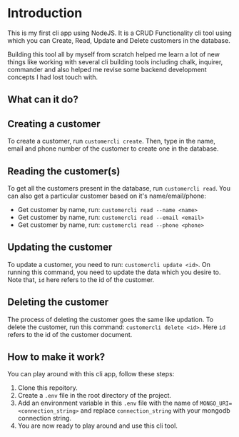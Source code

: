 # Introduction

This is my first cli app using NodeJS. It is a CRUD Functionality cli tool using which you can Create, Read, Update and Delete customers in the database.

Building this tool all by myself from scratch helped me learn a lot of new things like working with several cli building tools including chalk, inquirer, commander and also helped me revise some backend development concepts I had lost touch with.

## What can it do?

## Creating a customer

To create a customer, run `customercli create`. Then, type in the name, email and phone number of the customer to create one in the database.

## Reading the customer(s)

To get all the customers present in the database, run `customercli read`. You can also get a particular customer based on it's name/email/phone:
- Get customer by name, run: `customercli read --name <name>`
- Get customer by name, run: `customercli read --email <email>`
- Get customer by name, run: `customercli read --phone <phone>`

## Updating the customer

To update a customer, you need to run: `customercli update <id>`. On running this command, you need to update the data which you desire to. Note that, `id` here refers to the id of the customer.

## Deleting the customer

The process of deleting the customer goes the same like updation. To delete the customer, run this command: `customercli delete <id>`. Here `id` refers to the id of the customer document.

## How to make it work?

You can play around with this cli app, follow these steps:
1. Clone this repoitory.
2. Create a `.env` file in the root directory of the project.
3. Add an environment variable in this `.env` file with the name of `MONGO_URI=<connection_string>` and replace `connection_string` with your mongodb connection string.
4. You are now ready to play around and use this cli tool.
